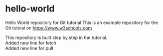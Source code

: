 # hello-world
Hello World repository for Git tutorial
This is an example repository for the Git tutoial on https://www.w3schools.com

This repository is built step by step in the tutorial.\
Added new line for fetch\
Added new line for pull
